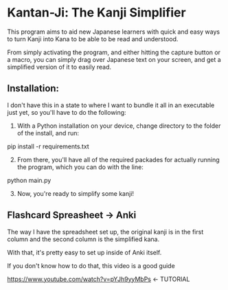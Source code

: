 # Kantan-Ji: The Kanji Simplifier
This program aims to aid new Japanese learners with quick and easy ways to turn Kanji into Kana to be able to be read and understood.

From simply activating the program, and either hitting the capture button or a macro, you can simply drag over Japanese text on your screen, and get a simplified version of it to easily read.

## Installation:

I don't have this in a state to where I want to bundle it all in an executable just yet, so you'll have to do the following:

1. With a Python installation on your device, change directory to the folder of the install, and run:

pip install -r requirements.txt

2. From there, you'll have all of the required packades for actually running the program, which you can do with the line:

python main.py

3. Now, you're ready to simplify some kanji!

## Flashcard Spreasheet -> Anki

The way I have the spreadsheet set up, the original kanji is in the first column 
and the second column is the simplified kana. 

With that, it's pretty easy to set up inside of Anki itself.

If you don't know how to do that, this video is a good guide 

https://www.youtube.com/watch?v=pYJh9yyMbPs <- TUTORIAL